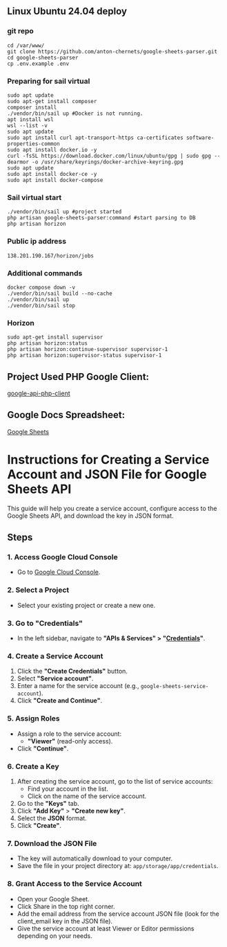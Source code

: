 ## Linux Ubuntu 24.04 deploy
### git repo
```Shell
cd /var/www/
git clone https://github.com/anton-chernets/google-sheets-parser.git
cd google-sheets-parser
cp .env.example .env
```
### Preparing for sail virtual
```Shell
sudo apt update
sudo apt-get install composer
composer install
./vendor/bin/sail up #Docker is not running.
apt install wsl
wsl --list -v
sudo apt update
sudo apt install curl apt-transport-https ca-certificates software-properties-common
sudo apt install docker.io -y
curl -fsSL https://download.docker.com/linux/ubuntu/gpg | sudo gpg --dearmor -o /usr/share/keyrings/docker-archive-keyring.gpg
sudo apt update
sudo apt install docker-ce -y
sudo apt install docker-compose
```
### Sail virtual start
```Shell
./vendor/bin/sail up #project started
php artisan google-sheets-parser:command #start parsing to DB
php artisan horizon
```
### Public ip address
```Shell
138.201.190.167/horizon/jobs
```
### Additional commands
```Shell
docker compose down -v
./vendor/bin/sail build --no-cache
./vendor/bin/sail up
./vendor/bin/sail stop
```
### Horizon
```Shell
sudo apt-get install supervisor
php artisan horizon:status
php artisan horizon:continue-supervisor supervisor-1
php artisan horizon:supervisor-status supervisor-1
```

## Project Used PHP Google Client:
[google-api-php-client](https://github.com/googleapis/google-api-php-client/)

## Google Docs Spreadsheet:
[Google Sheets](https://developers.google.com/sheets/api/reference/rest?apix=true&hl=en)

# Instructions for Creating a Service Account and JSON File for Google Sheets API

This guide will help you create a service account, configure access to the Google Sheets API, and download the key in JSON format.

## Steps

### 1. Access Google Cloud Console
- Go to [Google Cloud Console](https://console.cloud.google.com/).

### 2. Select a Project
- Select your existing project or create a new one.

### 3. Go to "Credentials"
- In the left sidebar, navigate to **"APIs & Services" > "[Credentials](https://console.cloud.google.com/apis/credentials?hl=en)"**.

### 4. Create a Service Account
1. Click the **"Create Credentials"** button.
2. Select **"Service account"**.
3. Enter a name for the service account (e.g., `google-sheets-service-account`).
4. Click **"Create and Continue"**.

### 5. Assign Roles
- Assign a role to the service account:
   - **"Viewer"** (read-only access).
- Click **"Continue"**.

### 6. Create a Key
1. After creating the service account, go to the list of service accounts:
   - Find your account in the list.
   - Click on the name of the service account.
2. Go to the **"Keys"** tab.
3. Click **"Add Key"** > **"Create new key"**.
4. Select the **JSON** format.
5. Click **"Create"**.

### 7. Download the JSON File
- The key will automatically download to your computer.
- Save the file in your project directory at: `app/storage/app/credentials`.

### 8. Grant Access to the Service Account
- Open your Google Sheet.
- Click Share in the top right corner.
- Add the email address from the service account JSON file (look for the client_email key in the JSON file).
- Give the service account at least Viewer or Editor permissions depending on your needs.
